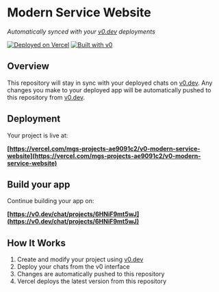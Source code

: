# Modern Service Website

*Automatically synced with your [v0.dev](https://v0.dev) deployments*

[![Deployed on Vercel](https://img.shields.io/badge/Deployed%20on-Vercel-black?style=for-the-badge&logo=vercel)](https://vercel.com/mgs-projects-ae9091c2/v0-modern-service-website)
[![Built with v0](https://img.shields.io/badge/Built%20with-v0.dev-black?style=for-the-badge)](https://v0.dev/chat/projects/6HNiF9mt5wJ)

## Overview

This repository will stay in sync with your deployed chats on [v0.dev](https://v0.dev).
Any changes you make to your deployed app will be automatically pushed to this repository from [v0.dev](https://v0.dev).

## Deployment

Your project is live at:

**[https://vercel.com/mgs-projects-ae9091c2/v0-modern-service-website](https://vercel.com/mgs-projects-ae9091c2/v0-modern-service-website)**

## Build your app

Continue building your app on:

**[https://v0.dev/chat/projects/6HNiF9mt5wJ](https://v0.dev/chat/projects/6HNiF9mt5wJ)**

## How It Works

1. Create and modify your project using [v0.dev](https://v0.dev)
2. Deploy your chats from the v0 interface
3. Changes are automatically pushed to this repository
4. Vercel deploys the latest version from this repository